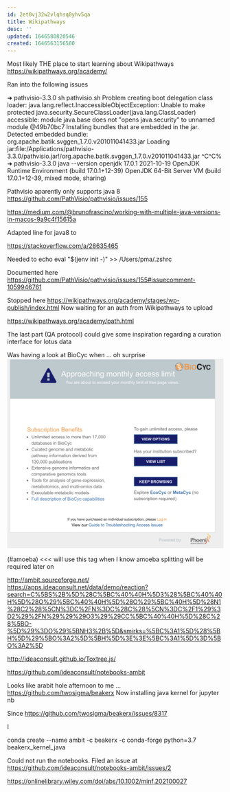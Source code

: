 ```yaml
---
id: 2et0vj32w2vlqhsq0yhv5qa
title: Wikipathways
desc: ''
updated: 1646580820546
created: 1646563156580
---
```


Most likely THE place to start learning about Wikipathways https://wikipathways.org/academy/

Ran into the following issues

➜  pathvisio-3.3.0 sh pathvisio.sh
Problem creating boot delegation class loader: java.lang.reflect.InaccessibleObjectException: Unable to make protected java.security.SecureClassLoader(java.lang.ClassLoader) accessible: module java.base does not "opens java.security" to unnamed module @49b70bc7
Installing bundles that are embedded in the jar.
Detected embedded bundle: org.apache.batik.svggen_1.7.0.v201011041433.jar
Loading jar:file:/Applications/pathvisio-3.3.0/pathvisio.jar!/org.apache.batik.svggen_1.7.0.v201011041433.jar
^C^C%
➜  pathvisio-3.3.0 java --version
openjdk 17.0.1 2021-10-19
OpenJDK Runtime Environment (build 17.0.1+12-39)
OpenJDK 64-Bit Server VM (build 17.0.1+12-39, mixed mode, sharing)


Pathvisio aparently only supports java 8 https://github.com/PathVisio/pathvisio/issues/155


https://medium.com/@brunofrascino/working-with-multiple-java-versions-in-macos-9a9c4f15615a

Adapted line for java8 to

https://stackoverflow.com/a/28635465


Needed to echo eval "$(jenv init -)" >> /Users/pma/.zshrc

Documented here https://github.com/PathVisio/pathvisio/issues/155#issuecomment-1059946761

Stopped here https://wikipathways.org/academy/stages/wp-publish/index.html
Now waiting for an auth from Wikipathways to upload

https://wikipathways.org/academy/path.html

The last part (QA protocol) could give some inspiration regarding a curation interface for lotus data



Was having a look at BioCyc when ... oh surprise 
![](/assets/images/2022-03-06-15-10-52.png)


(#amoeba) <<< will use this tag when I know amoeba splitting will be required later on


http://ambit.sourceforge.net/
https://apps.ideaconsult.net/data/demo/reaction?search=C%5BS%2B%5D%28C%5BC%40%40H%5D3%28%5BC%40%40H%5D%28O%29%5BC%40%40H%5D%28O%29%5BC%40H%5D%28N1%28C2%28%5CN%3DC%2FN%3DC%28C%28%5CN%3DC%2F1%29%3D2%29%2FN%29%29%29O3%29%29CC%5BC%40%40H%5D%28C%28%5BO-%5D%29%3DO%29%5BNH3%2B%5D&smirks=%5BC%3A1%5D%28%5BH%5D%29%5BO%3A2%5D%5BH%5D%3E%3E%5BC%3A1%5D%3D%5BO%3A2%5D


http://ideaconsult.github.io/Toxtree.js/


https://github.com/ideaconsult/notebooks-ambit

Looks like arabit hole afternoon to me ... https://github.com/twosigma/beakerx
Now installing java kernel for jupyter nb

Since 
https://github.com/twosigma/beakerx/issues/8317

I


conda create --name ambit -c beakerx -c conda-forge python=3.7 beakerx_kernel_java

Could not run the notebooks.
Filed an issue at https://github.com/ideaconsult/notebooks-ambit/issues/2

https://onlinelibrary.wiley.com/doi/abs/10.1002/minf.202100027

